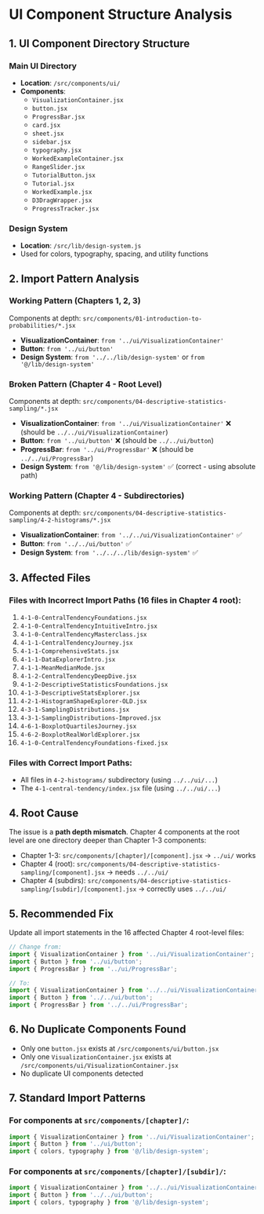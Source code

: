 # UI Component Structure Analysis

## 1. UI Component Directory Structure

### Main UI Directory
- **Location**: `/src/components/ui/`
- **Components**:
  - `VisualizationContainer.jsx`
  - `button.jsx`
  - `ProgressBar.jsx`
  - `card.jsx`
  - `sheet.jsx`
  - `sidebar.jsx`
  - `typography.jsx`
  - `WorkedExampleContainer.jsx`
  - `RangeSlider.jsx`
  - `TutorialButton.jsx`
  - `Tutorial.jsx`
  - `WorkedExample.jsx`
  - `D3DragWrapper.jsx`
  - `ProgressTracker.jsx`

### Design System
- **Location**: `/src/lib/design-system.js`
- Used for colors, typography, spacing, and utility functions

## 2. Import Pattern Analysis

### Working Pattern (Chapters 1, 2, 3)
Components at depth: `src/components/01-introduction-to-probabilities/*.jsx`
- **VisualizationContainer**: `from '../ui/VisualizationContainer'`
- **Button**: `from '../ui/button'`
- **Design System**: `from '../../lib/design-system'` or `from '@/lib/design-system'`

### Broken Pattern (Chapter 4 - Root Level)
Components at depth: `src/components/04-descriptive-statistics-sampling/*.jsx`
- **VisualizationContainer**: `from '../ui/VisualizationContainer'` ❌ (should be `../../ui/VisualizationContainer`)
- **Button**: `from '../ui/button'` ❌ (should be `../../ui/button`)
- **ProgressBar**: `from '../ui/ProgressBar'` ❌ (should be `../../ui/ProgressBar`)
- **Design System**: `from '@/lib/design-system'` ✅ (correct - using absolute path)

### Working Pattern (Chapter 4 - Subdirectories)
Components at depth: `src/components/04-descriptive-statistics-sampling/4-2-histograms/*.jsx`
- **VisualizationContainer**: `from '../../ui/VisualizationContainer'` ✅
- **Button**: `from '../../ui/button'` ✅
- **Design System**: `from '../../../lib/design-system'` ✅

## 3. Affected Files

### Files with Incorrect Import Paths (16 files in Chapter 4 root):
1. `4-1-0-CentralTendencyFoundations.jsx`
2. `4-1-0-CentralTendencyIntuitiveIntro.jsx`
3. `4-1-0-CentralTendencyMasterclass.jsx`
4. `4-1-1-CentralTendencyJourney.jsx`
5. `4-1-1-ComprehensiveStats.jsx`
6. `4-1-1-DataExplorerIntro.jsx`
7. `4-1-1-MeanMedianMode.jsx`
8. `4-1-2-CentralTendencyDeepDive.jsx`
9. `4-1-2-DescriptiveStatisticsFoundations.jsx`
10. `4-1-3-DescriptiveStatsExplorer.jsx`
11. `4-2-1-HistogramShapeExplorer-OLD.jsx`
12. `4-3-1-SamplingDistributions.jsx`
13. `4-3-1-SamplingDistributions-Improved.jsx`
14. `4-6-1-BoxplotQuartilesJourney.jsx`
15. `4-6-2-BoxplotRealWorldExplorer.jsx`
16. `4-1-0-CentralTendencyFoundations-fixed.jsx`

### Files with Correct Import Paths:
- All files in `4-2-histograms/` subdirectory (using `../../ui/...`)
- The `4-1-central-tendency/index.jsx` file (using `../../ui/...`)

## 4. Root Cause

The issue is a **path depth mismatch**. Chapter 4 components at the root level are one directory deeper than Chapter 1-3 components:

- Chapter 1-3: `src/components/[chapter]/[component].jsx` → `../ui/` works
- Chapter 4 (root): `src/components/04-descriptive-statistics-sampling/[component].jsx` → needs `../../ui/`
- Chapter 4 (subdirs): `src/components/04-descriptive-statistics-sampling/[subdir]/[component].jsx` → correctly uses `../../ui/`

## 5. Recommended Fix

Update all import statements in the 16 affected Chapter 4 root-level files:

```jsx
// Change from:
import { VisualizationContainer } from '../ui/VisualizationContainer';
import { Button } from '../ui/button';
import { ProgressBar } from '../ui/ProgressBar';

// To:
import { VisualizationContainer } from '../../ui/VisualizationContainer';
import { Button } from '../../ui/button';
import { ProgressBar } from '../../ui/ProgressBar';
```

## 6. No Duplicate Components Found

- Only one `button.jsx` exists at `/src/components/ui/button.jsx`
- Only one `VisualizationContainer.jsx` exists at `/src/components/ui/VisualizationContainer.jsx`
- No duplicate UI components detected

## 7. Standard Import Patterns

### For components at `src/components/[chapter]/`:
```jsx
import { VisualizationContainer } from '../ui/VisualizationContainer';
import { Button } from '../ui/button';
import { colors, typography } from '@/lib/design-system';
```

### For components at `src/components/[chapter]/[subdir]/`:
```jsx
import { VisualizationContainer } from '../../ui/VisualizationContainer';
import { Button } from '../../ui/button';
import { colors, typography } from '@/lib/design-system';
```